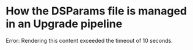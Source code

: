 # How the DSParams file is managed in an Upgrade pipeline

Error: Rendering this content exceeded the timeout of 10 seconds.